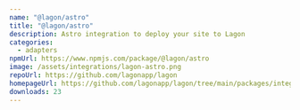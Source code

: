```yaml
---
name: "@lagon/astro"
title: "@lagon/astro"
description: Astro integration to deploy your site to Lagon
categories:
  - adapters
npmUrl: https://www.npmjs.com/package/@lagon/astro
image: /assets/integrations/lagon-astro.png
repoUrl: https://github.com/lagonapp/lagon
homepageUrl: https://github.com/lagonapp/lagon/tree/main/packages/integrations/astro
downloads: 23
---
```

